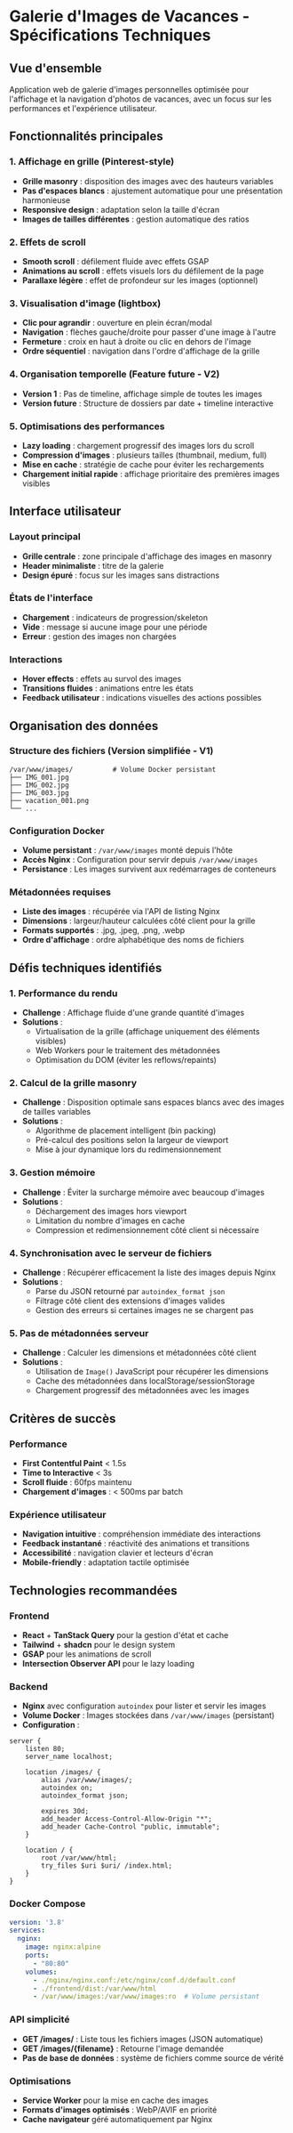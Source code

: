 # Galerie d'Images de Vacances - Spécifications Techniques

## Vue d'ensemble
Application web de galerie d'images personnelles optimisée pour l'affichage et la navigation d'photos de vacances, avec un focus sur les performances et l'expérience utilisateur.

## Fonctionnalités principales

### 1. Affichage en grille (Pinterest-style)
- **Grille masonry** : disposition des images avec des hauteurs variables
- **Pas d'espaces blancs** : ajustement automatique pour une présentation harmonieuse
- **Responsive design** : adaptation selon la taille d'écran
- **Images de tailles différentes** : gestion automatique des ratios

### 2. Effets de scroll
- **Smooth scroll** : défilement fluide avec effets GSAP
- **Animations au scroll** : effets visuels lors du défilement de la page
- **Parallaxe légère** : effet de profondeur sur les images (optionnel)

### 3. Visualisation d'image (lightbox)
- **Clic pour agrandir** : ouverture en plein écran/modal
- **Navigation** : flèches gauche/droite pour passer d'une image à l'autre
- **Fermeture** : croix en haut à droite ou clic en dehors de l'image
- **Ordre séquentiel** : navigation dans l'ordre d'affichage de la grille

### 4. Organisation temporelle (Feature future - V2)
- **Version 1** : Pas de timeline, affichage simple de toutes les images
- **Version future** : Structure de dossiers par date + timeline interactive

### 5. Optimisations des performances
- **Lazy loading** : chargement progressif des images lors du scroll
- **Compression d'images** : plusieurs tailles (thumbnail, medium, full)
- **Mise en cache** : stratégie de cache pour éviter les rechargements
- **Chargement initial rapide** : affichage prioritaire des premières images visibles

## Interface utilisateur

### Layout principal
- **Grille centrale** : zone principale d'affichage des images en masonry
- **Header minimaliste** : titre de la galerie
- **Design épuré** : focus sur les images sans distractions

### États de l'interface
- **Chargement** : indicateurs de progression/skeleton
- **Vide** : message si aucune image pour une période
- **Erreur** : gestion des images non chargées

### Interactions
- **Hover effects** : effets au survol des images
- **Transitions fluides** : animations entre les états
- **Feedback utilisateur** : indications visuelles des actions possibles

## Organisation des données

### Structure des fichiers (Version simplifiée - V1)
```
/var/www/images/          # Volume Docker persistant
├── IMG_001.jpg
├── IMG_002.jpg
├── IMG_003.jpg
├── vacation_001.png
└── ...
```

### Configuration Docker
- **Volume persistant** : `/var/www/images` monté depuis l'hôte
- **Accès Nginx** : Configuration pour servir depuis `/var/www/images`
- **Persistance** : Les images survivent aux redémarrages de conteneurs

### Métadonnées requises
- **Liste des images** : récupérée via l'API de listing Nginx
- **Dimensions** : largeur/hauteur calculées côté client pour la grille
- **Formats supportés** : .jpg, .jpeg, .png, .webp
- **Ordre d'affichage** : ordre alphabétique des noms de fichiers

## Défis techniques identifiés

### 1. Performance du rendu
- **Challenge** : Affichage fluide d'une grande quantité d'images
- **Solutions** : 
  - Virtualisation de la grille (affichage uniquement des éléments visibles)
  - Web Workers pour le traitement des métadonnées
  - Optimisation du DOM (éviter les reflows/repaints)

### 2. Calcul de la grille masonry
- **Challenge** : Disposition optimale sans espaces blancs avec des images de tailles variables
- **Solutions** :
  - Algorithme de placement intelligent (bin packing)
  - Pré-calcul des positions selon la largeur de viewport
  - Mise à jour dynamique lors du redimensionnement

### 3. Gestion mémoire
- **Challenge** : Éviter la surcharge mémoire avec beaucoup d'images
- **Solutions** :
  - Déchargement des images hors viewport
  - Limitation du nombre d'images en cache
  - Compression et redimensionnement côté client si nécessaire

### 4. Synchronisation avec le serveur de fichiers
- **Challenge** : Récupérer efficacement la liste des images depuis Nginx
- **Solutions** :
  - Parse du JSON retourné par `autoindex_format json`
  - Filtrage côté client des extensions d'images valides
  - Gestion des erreurs si certaines images ne se chargent pas

### 5. Pas de métadonnées serveur
- **Challenge** : Calculer les dimensions et métadonnées côté client
- **Solutions** :
  - Utilisation de `Image()` JavaScript pour récupérer les dimensions
  - Cache des métadonnées dans localStorage/sessionStorage
  - Chargement progressif des métadonnées avec les images

## Critères de succès

### Performance
- **First Contentful Paint** < 1.5s
- **Time to Interactive** < 3s
- **Scroll fluide** : 60fps maintenu
- **Chargement d'images** : < 500ms par batch

### Expérience utilisateur
- **Navigation intuitive** : compréhension immédiate des interactions
- **Feedback instantané** : réactivité des animations et transitions
- **Accessibilité** : navigation clavier et lecteurs d'écran
- **Mobile-friendly** : adaptation tactile optimisée

## Technologies recommandées

### Frontend
- **React** + **TanStack Query** pour la gestion d'état et cache
- **Tailwind** + **shadcn** pour le design system  
- **GSAP** pour les animations de scroll
- **Intersection Observer API** pour le lazy loading

### Backend
- **Nginx** avec configuration `autoindex` pour lister et servir les images
- **Volume Docker** : Images stockées dans `/var/www/images` (persistant)
- **Configuration** :
```nginx
server {
    listen 80;
    server_name localhost;
    
    location /images/ {
        alias /var/www/images/;
        autoindex on;
        autoindex_format json;
        
        expires 30d;
        add_header Access-Control-Allow-Origin "*";
        add_header Cache-Control "public, immutable";
    }
    
    location / {
        root /var/www/html;
        try_files $uri $uri/ /index.html;
    }
}
```

### Docker Compose
```yaml
version: '3.8'
services:
  nginx:
    image: nginx:alpine
    ports:
      - "80:80"
    volumes:
      - ./nginx/nginx.conf:/etc/nginx/conf.d/default.conf
      - ./frontend/dist:/var/www/html
      - /var/www/images:/var/www/images:ro  # Volume persistant
```

### API simplicité
- **GET /images/** : Liste tous les fichiers images (JSON automatique)
- **GET /images/{filename}** : Retourne l'image demandée
- **Pas de base de données** : système de fichiers comme source de vérité

### Optimisations
- **Service Worker** pour la mise en cache des images
- **Formats d'images optimisés** : WebP/AVIF en priorité  
- **Cache navigateur** géré automatiquement par Nginx